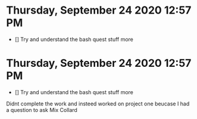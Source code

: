# Thursday, September 24 2020 12:57 PM
- [] Try and understand the bash quest stuff more

# Thursday, September 24 2020 12:57 PM
- [] Try and understand the bash quest stuff more

Didnt complete the work and insteed worked on project one beucase I had a question to ask Mix Collard
